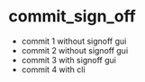 # commit_sign_off
- commit 1 without signoff gui
- commit 2 without signoff gui
- commit 3 with signoff gui
- commit 4 with cli
